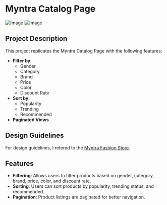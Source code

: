 # Myntra Catalog Page
![Image](https://github.com/user-attachments/assets/01480137-4c5b-4da5-b37f-27646ca6611e)
![Image](https://github.com/user-attachments/assets/77e3f584-64f5-4371-9ec9-07deb54eef08)



## Project Description

This project replicates the Myntra Catalog Page with the following features:

- **Filter by**:
  - Gender
  - Category
  - Brand
  - Price
  - Color
  - Discount Rate
- **Sort by**:
  - Popularity
  - Trending
  - Recommended
- **Paginated Views**

## Design Guidelines

For design guidelines, I refered to the [Myntra Fashion Store](https://www.myntra.com/myntra-fashion-store?f=Categories%3AClothing%20Set%2CCo-Ords%3A%3AGender%3Amen%20women%2Cwomen).

## Features

- **Filtering**: Allows users to filter products based on gender, category, brand, price, color, and discount rate.
- **Sorting**: Users can sort products by popularity, trending status, and recommended.
- **Pagination**: Product listings are paginated for better navigation.
